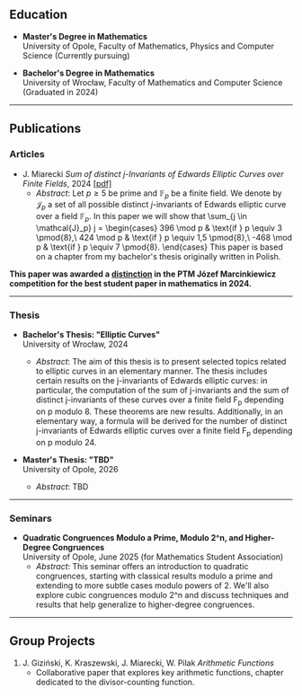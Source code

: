 ## Education

- **Master's Degree in Mathematics**  
  University of Opole, Faculty of Mathematics, Physics and Computer Science (Currently pursuing)

- **Bachelor's Degree in Mathematics**  
  University of Wrocław, Faculty of Mathematics and Computer Science (Graduated in 2024)  

---

## Publications

### Articles

- J. Miarecki *Sum of distinct j-Invariants of Edwards Elliptic Curves over Finite Fields*, 2024 [[pdf]](https://github.com/miarecki/miarecki.github.io/blob/main/papers/Sum_of_distinct_j_Invariants_of_Edwards_Elliptic_Curves_over_Finite_Fields.pdf)
  - *Abstract*: Let $p \ge 5$ be prime and $\mathbb{F}_p$ be a finite field. We denote by $\mathcal{J}_p$ a set of all possible distinct $j$-invariants of Edwards elliptic curve over a field $\mathbb{F}_p$. In this paper we will show that
\sum_{j \in \mathcal{J}_p} j =
\begin{cases}
    396 \mod p & \text{if } p \equiv 3 \pmod{8},\\
    424 \mod p & \text{if } p \equiv 1,5 \pmod{8},\\
    -468 \mod p & \text{if } p \equiv 7 \pmod{8}.
\end{cases}
This paper is based on a chapter from my bachelor's thesis originally written in Polish.

**This paper was awarded a [distinction](https://www.ptm.org.pl/kategorie/konkursy/konkursy-studenckie/konkurs-prac-studenckich-z-matematyki-im-jozefa-marcinkiewicz) in the PTM Józef Marcinkiewicz competition for the best student paper in mathematics in 2024.**

---

### Thesis

- **Bachelor's Thesis: "Elliptic Curves"**  
  University of Wrocław, 2024  
  - *Abstract*: The aim of this thesis is to present selected topics related to elliptic curves in an elementary manner. The thesis includes certain results on the j-invariants of Edwards elliptic curves: in particular, the computation of the sum of j-invariants and the sum of distinct j-invariants of these curves over a finite field F<sub>p</sub> depending on p modulo 8. These theorems are new results. Additionally, in an elementary way, a formula will be derived for the number of distinct j-invariants of Edwards elliptic curves over a finite field F<sub>p</sub> depending on p modulo 24.

- **Master's Thesis: "TBD"**  
  University of Opole, 2026
  - *Abstract*: TBD
  
---

### Seminars

- **Quadratic Congruences Modulo a Prime, Modulo 2^n, and Higher-Degree Congruences**  
  University of Opole, June 2025 (for Mathematics Student Association)
  - *Abstract*: This seminar offers an introduction to quadratic congruences, starting with classical results modulo a prime and extending to more subtle cases modulo powers of 2. We'll also explore cubic congruences modulo 2^n and discuss techniques and results that help generalize to higher-degree congruences.
---


## Group Projects

1. J. Giziński, K. Kraszewski, J. Miarecki, W. Pilak *Arithmetic Functions*  
   - Collaborative paper that explores key arithmetic functions, chapter dedicated to the divisor-counting function.
     

